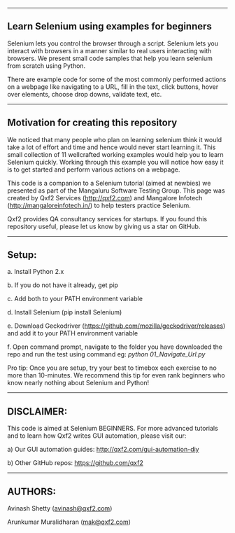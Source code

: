 --------
Learn Selenium using examples for beginners
--------
Selenium lets you control the browser through a script. Selenium lets you interact with browsers in a manner similar to real users interacting with browsers. We present small code samples that help you learn selenium from scratch using Python. 

There are example code for some of the most commonly performed actions on a webpage like navigating to a URL, fill in the text, click buttons, hover over elements, choose drop downs, validate text, etc. 

--------
Motivation for creating this repository
--------
We noticed that many people who plan on learning selenium think it would take a lot of effort and time and hence would never start learning it. This small collection of 11 wellcrafted working examples would help you to learn Selenium quickly. Working through this example you will notice how easy it is to get started and perform various actions on a webpage.

This code is a companion to a Selenium tutorial (aimed at newbies) we presented as part of the Mangaluru Software Testing Group. This page was created by Qxf2 Services (http://qxf2.com) and Mangalore Infotech (http://mangaloreinfotech.in/) to help testers practice Selenium. 

Qxf2 provides QA consultancy services for startups. If you found this repository useful, please let us know by giving us a star on GitHub.

--------
Setup:
--------
a. Install Python 2.x

b. If you do not have it already, get pip

c. Add both to your PATH environment variable

d. Install Selenium (pip install Selenium)

e. Download Geckodriver (https://github.com/mozilla/geckodriver/releases) and add it to your PATH environment variable

f. Open command prompt, navigate to the folder you have downloaded the repo and run the test using command eg: *python 01_Navigate_Url.py*

Pro tip: Once you are setup, try your best to timebox each exercise to no more than 10-minutes. We recommend this tip for even rank beginners who know nearly nothing about Selenium and Python!

--------
DISCLAIMER:
--------

This code is aimed at Selenium BEGINNERS. For more advanced tutorials and to learn how Qxf2 writes GUI automation, please visit our:

a) Our GUI automation guides: http://qxf2.com/gui-automation-diy

b) Other GitHub repos: https://github.com/qxf2

--------
AUTHORS:
--------

Avinash Shetty (avinash@qxf2.com)

Arunkumar Muralidharan (mak@qxf2.com)